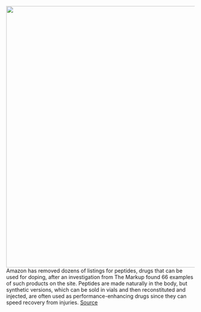 <img src='https://cdn.vox-cdn.com/thumbor/dVO4hPGJzabX39DEN37_OsmHFU0=/0x0:2040x1360/1200x800/filters:focal(857x517:1183x843)/cdn.vox-cdn.com/uploads/chorus_image/image/67427285/acastro_190920_1777_amazon_0002.0.0.jpg' width='700px' /><br/>
Amazon has removed dozens of listings for peptides, drugs that can be used for doping, after an investigation from The Markup found 66 examples of such products on the site. Peptides are made naturally in the body, but synthetic versions, which can be sold in vials and then reconstituted and injected, are often used as performance-enhancing drugs since they can speed recovery from injuries.
<a href='https://www.theverge.com/2020/9/17/21444201/amazon-removes-drugs-peptides-doping-listings'> Source <a/>